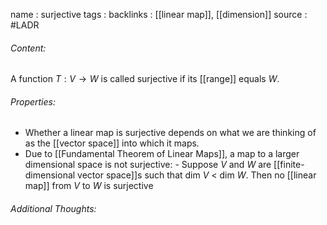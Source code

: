 name : surjective
tags : 
backlinks : [[linear map]], [[dimension]]
source : #LADR

###### Content:
A function $T: V \rightarrow W$ is called surjective if its [[range]] equals $W$.

###### Properties:
- Whether a linear map is surjective depends on what we are thinking of as the [[vector space]] into which it maps.
- Due to [[Fundamental Theorem of Linear Maps]], a map to a larger dimensional space is not surjective:
		- Suppose $V$ and $W$ are [[finite-dimensional vector space]]s such that dim $V$ < dim $W$. Then no [[linear map]] from $V$ to $W$ is surjective

###### Additional Thoughts:
